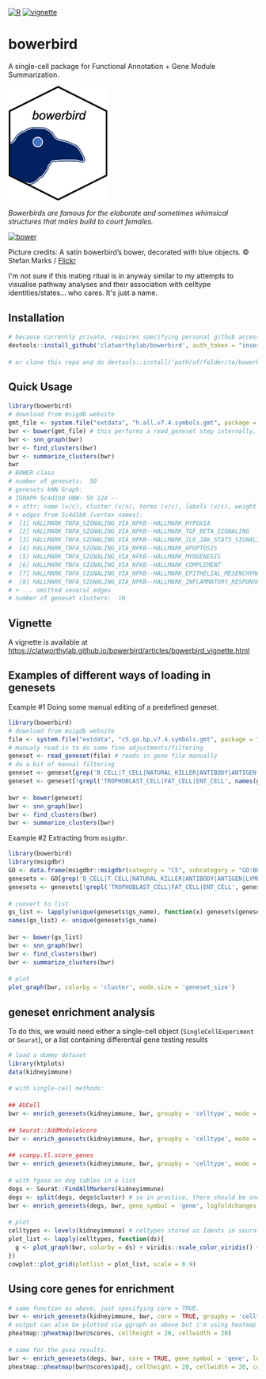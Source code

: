 [![R](https://github.com/clatworthylab/bowerbird/actions/workflows/r.yml/badge.svg?branch=master)](https://github.com/clatworthylab/bowerbird/actions/workflows/r.yml)
[![vignette](https://github.com/clatworthylab/bowerbird/actions/workflows/vignette.yml/badge.svg)](https://github.com/clatworthylab/bowerbird/actions/workflows/vignette.yml)

# bowerbird
A single-cell package for Functional Annotation + Gene Module Summarization.

<img src="img/logo.png" alt="bower" width="200"/>

*Bowerbirds are famous for the elaborate and sometimes whimsical structures that males build to court females.*

<a href="https://blog.nature.org/science/2021/01/04/bowerbirds-meet-the-bird-worlds-kleptomaniac-love-architects/"><img src="https://blog.nature.org/science/files/2020/11/32487196918_8dd537c82a_k.jpg" alt="bower" width="400"/></a>

Picture credits:
A satin bowerbird’s bower, decorated with blue objects. © Stefan Marks / [Flickr](https://www.flickr.com/photos/stefan_marks/32487196918/)

I'm not sure if this mating ritual is in anyway similar to my attempts to visualise pathway analyses and their association with celltype identities/states... who cares. It's just a name.

## Installation
```R
# because currently private, requires specifying personal github access token
devtools::install_github('clatworthylab/bowerbird', auth_token = "insert_your_personal_github_access_token")

# or clone this repo and do devtools::install('path/of/folder/to/bowerbird')
```

## Quick Usage
```R
library(bowerbird)
# download from msigdb website
gmt_file <- system.file("extdata", "h.all.v7.4.symbols.gmt", package = "bowerbird")
bwr <- bower(gmt_file) # this performs a read_geneset step internally, which accepts .gmt, .gmx, .csv, .tsv, .txt, or R objects as list or data.frame format.
bwr <- snn_graph(bwr)
bwr <- find_clusters(bwr)
bwr <- summarize_clusters(bwr)
bwr
# BOWER class
# number of genesets:  50
# genesets kNN Graph:
# IGRAPH 5c4d1b0 UNW- 50 124 --
# + attr: name (v/c), cluster (v/n), terms (v/c), labels (v/c), weight (e/n)
# + edges from 5c4d1b0 (vertex names):
#  [1] HALLMARK_TNFA_SIGNALING_VIA_NFKB--HALLMARK_HYPOXIA
#  [2] HALLMARK_TNFA_SIGNALING_VIA_NFKB--HALLMARK_TGF_BETA_SIGNALING
#  [3] HALLMARK_TNFA_SIGNALING_VIA_NFKB--HALLMARK_IL6_JAK_STAT3_SIGNALING
#  [4] HALLMARK_TNFA_SIGNALING_VIA_NFKB--HALLMARK_APOPTOSIS
#  [5] HALLMARK_TNFA_SIGNALING_VIA_NFKB--HALLMARK_MYOGENESIS
#  [6] HALLMARK_TNFA_SIGNALING_VIA_NFKB--HALLMARK_COMPLEMENT
#  [7] HALLMARK_TNFA_SIGNALING_VIA_NFKB--HALLMARK_EPITHELIAL_MESENCHYMAL_TRANSITION
#  [8] HALLMARK_TNFA_SIGNALING_VIA_NFKB--HALLMARK_INFLAMMATORY_RESPONSE
# + ... omitted several edges
# number of geneset clusters:  10
```

## Vignette
A vignette is available at https://clatworthylab.github.io/bowerbird/articles/bowerbird_vignette.html

## Examples of different ways of loading in genesets

Example #1 Doing some manual editing of a predefined geneset.
```R
library(bowerbird)
# download from msigdb website
file <- system.file("extdata", "c5.go.bp.v7.4.symbols.gmt", package = "bowerbird")
# manualy read in to do some fine adjustments/filtering
geneset <- read_geneset(file) # reads in gene file manually
# do a bit of manual filtering
geneset <- geneset[grep('B_CELL|T_CELL|NATURAL_KILLER|ANTIBODY|ANTIGEN|LYMPHOCYTE|IMMUNE|INTERFERON|TOLL|INNATE|ADAPTIVE', names(geneset))]
geneset <- geneset[!grepl('TROPHOBLAST_CELL|FAT_CELL|ENT_CELL', names(geneset))]

bwr <- bower(geneset)
bwr <- snn_graph(bwr)
bwr <- find_clusters(bwr)
bwr <- summarize_clusters(bwr)
```

Example #2 Extracting from `msigdbr`.
```R
library(bowerbird)
library(msigdbr)
GO <- data.frame(msigdbr::msigdbr(category = "C5", subcategory = "GO:BP"))
genesets <- GO[grep('B_CELL|T_CELL|NATURAL_KILLER|ANTIBODY|ANTIGEN|LYMPHOCYTE|IMMUNE|INTERFERON|TOLL|INNATE|ADAPTIVE', GO$gs_name), ]
genesets <- genesets[!grepl('TROPHOBLAST_CELL|FAT_CELL|ENT_CELL', genesets$gs_name), ]

# convert to list
gs_list <- lapply(unique(genesets$gs_name), function(x) genesets[genesets$gs_name %in% x, "gene_symbol"])
names(gs_list) <- unique(genesets$gs_name)

bwr <- bower(gs_list)
bwr <- snn_graph(bwr)
bwr <- find_clusters(bwr)
bwr <- summarize_clusters(bwr)

# plot
plot_graph(bwr, colorby = 'cluster', node.size = 'geneset_size')
```

## geneset enrichment analysis
To do this, we would need either a single-cell object (`SingleCellExperiment` or `Seurat`), or a list containing differential gene testing results
```R
# load a dummy dataset
library(ktplots)
data(kidneyimmune)

# with single-cell methods:

## AUCell
bwr <- enrich_genesets(kidneyimmune, bwr, groupby = 'celltype', mode = 'AUCell')

## Seurat::AddModuleScore
bwr <- enrich_genesets(kidneyimmune, bwr, groupby = 'celltype', mode = 'Seurat')

## scanpy.tl.score_genes
bwr <- enrich_genesets(kidneyimmune, bwr, groupby = 'celltype', mode = 'scanpy')

# with fgsea on deg tables in a list
degs <- Seurat::FindAllMarkers(kidneyimmune)
degs <- split(degs, degs$cluster) # so in practice, there should be one DEG table per comparison in a list.
bwr <- enrich_genesets(degs, bwr, gene_symbol = 'gene', logfoldchanges = 'avg_log2FC',  pvals = 'p_val')

# plot
celltypes <- levels(kidneyimmune) # celtypes stored as Idents in seurat object.
plot_list <- lapply(celltypes, function(ds){
  g <- plot_graph(bwr, colorby = ds) + viridis::scale_color_viridis() + theme(plot.title = element_text(size = 8, face = "bold"))
})
cowplot::plot_grid(plotlist = plot_list, scale = 0.9)
```
## Using core genes for enrichment
```R
# same function as above, just specifying core = TRUE.
bwr <- enrich_genesets(kidneyimmune, bwr, core = TRUE, groupby = 'celltype') # if mode is not specified, defaults to AUCell.
# output can also be plotted via ggraph as above but i'm using heatmap for convenience.
pheatmap::pheatmap(bwr@scores, cellheight = 20, cellwidth = 20)

# same for the gsea results.
bwr <- enrich_genesets(degs, bwr, core = TRUE, gene_symbol = 'gene', logfoldchanges = 'avg_logFC',  pvals = 'p_val')
pheatmap::pheatmap(bwr@scores$padj, cellheight = 20, cellwidth = 20, color = viridis::viridis(50, direction = -1))
```
